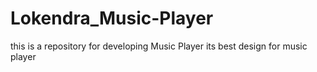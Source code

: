 # Lokendra_Music-Player
this is a repository for developing Music Player
its best design for music player 
